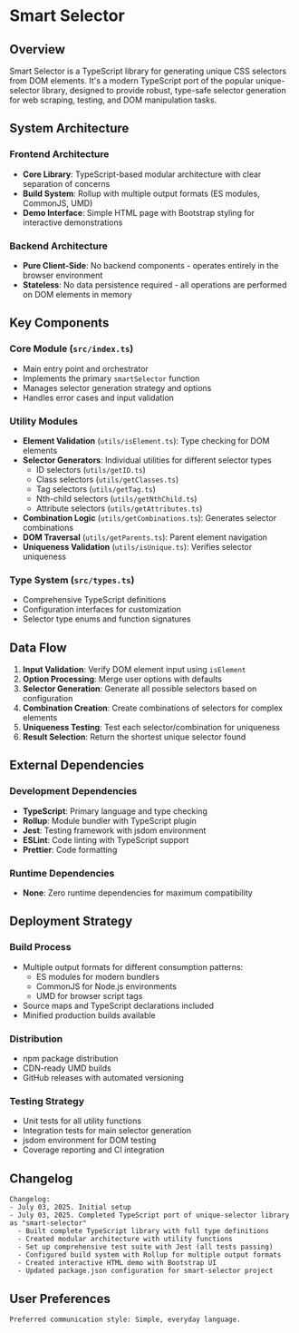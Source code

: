 # Smart Selector

## Overview

Smart Selector is a TypeScript library for generating unique CSS selectors from DOM elements. It's a modern TypeScript port of the popular unique-selector library, designed to provide robust, type-safe selector generation for web scraping, testing, and DOM manipulation tasks.

## System Architecture

### Frontend Architecture
- **Core Library**: TypeScript-based modular architecture with clear separation of concerns
- **Build System**: Rollup with multiple output formats (ES modules, CommonJS, UMD)
- **Demo Interface**: Simple HTML page with Bootstrap styling for interactive demonstrations

### Backend Architecture
- **Pure Client-Side**: No backend components - operates entirely in the browser environment
- **Stateless**: No data persistence required - all operations are performed on DOM elements in memory

## Key Components

### Core Module (`src/index.ts`)
- Main entry point and orchestrator
- Implements the primary `smartSelector` function
- Manages selector generation strategy and options
- Handles error cases and input validation

### Utility Modules
- **Element Validation** (`utils/isElement.ts`): Type checking for DOM elements
- **Selector Generators**: Individual utilities for different selector types
  - ID selectors (`utils/getID.ts`)
  - Class selectors (`utils/getClasses.ts`)
  - Tag selectors (`utils/getTag.ts`)
  - Nth-child selectors (`utils/getNthChild.ts`)
  - Attribute selectors (`utils/getAttributes.ts`)
- **Combination Logic** (`utils/getCombinations.ts`): Generates selector combinations
- **DOM Traversal** (`utils/getParents.ts`): Parent element navigation
- **Uniqueness Validation** (`utils/isUnique.ts`): Verifies selector uniqueness

### Type System (`src/types.ts`)
- Comprehensive TypeScript definitions
- Configuration interfaces for customization
- Selector type enums and function signatures

## Data Flow

1. **Input Validation**: Verify DOM element input using `isElement`
2. **Option Processing**: Merge user options with defaults
3. **Selector Generation**: Generate all possible selectors based on configuration
4. **Combination Creation**: Create combinations of selectors for complex elements
5. **Uniqueness Testing**: Test each selector/combination for uniqueness
6. **Result Selection**: Return the shortest unique selector found

## External Dependencies

### Development Dependencies
- **TypeScript**: Primary language and type checking
- **Rollup**: Module bundler with TypeScript plugin
- **Jest**: Testing framework with jsdom environment
- **ESLint**: Code linting with TypeScript support
- **Prettier**: Code formatting

### Runtime Dependencies
- **None**: Zero runtime dependencies for maximum compatibility

## Deployment Strategy

### Build Process
- Multiple output formats for different consumption patterns:
  - ES modules for modern bundlers
  - CommonJS for Node.js environments
  - UMD for browser script tags
- Source maps and TypeScript declarations included
- Minified production builds available

### Distribution
- npm package distribution
- CDN-ready UMD builds
- GitHub releases with automated versioning

### Testing Strategy
- Unit tests for all utility functions
- Integration tests for main selector generation
- jsdom environment for DOM testing
- Coverage reporting and CI integration

## Changelog

```
Changelog:
- July 03, 2025. Initial setup
- July 03, 2025. Completed TypeScript port of unique-selector library as "smart-selector"
  - Built complete TypeScript library with full type definitions
  - Created modular architecture with utility functions
  - Set up comprehensive test suite with Jest (all tests passing)
  - Configured build system with Rollup for multiple output formats
  - Created interactive HTML demo with Bootstrap UI
  - Updated package.json configuration for smart-selector project
```

## User Preferences

```
Preferred communication style: Simple, everyday language.
```